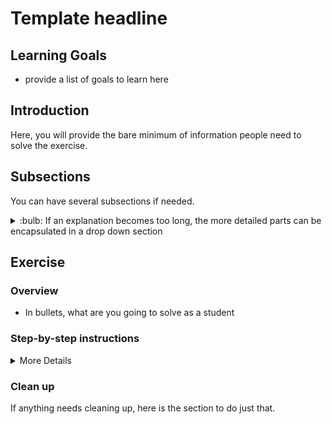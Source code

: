 # Template headline

## Learning Goals

- provide a list of goals to learn here

## Introduction

Here, you will provide the bare minimum of information people need to solve the exercise.

## Subsections

You can have several subsections if needed.

<details>
<summary>:bulb: If an explanation becomes too long, the more detailed parts can be encapsulated in a
  drop down section</summary>
</details>

## Exercise

### Overview

- In bullets, what are you going to solve as a student

### Step-by-step instructions

<details>
<summary>More Details</summary>

> **NOTE**: Take **the same bullet names as above** and put them in to illustrate how far the
> student has gone. Then **delete this line**.

- All actions that you believe the student should do should be in a bullet point

> :bulb: Help can be illustrated with bulbs in order to make it easy to distinguish.

</details>

### Clean up

If anything needs cleaning up, here is the section to do just that.
